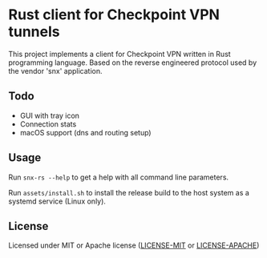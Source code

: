 # Rust client for Checkpoint VPN tunnels

This project implements a client for Checkpoint VPN written in Rust programming language.
Based on the reverse engineered protocol used by the vendor 'snx' application.

## Todo
 
* GUI with tray icon
* Connection stats
* macOS support (dns and routing setup)

## Usage

Run `snx-rs --help` to get a help with all command line parameters.

Run `assets/install.sh` to install the release build to the host system as a systemd service (Linux only).

## License

Licensed under MIT or Apache license ([LICENSE-MIT](https://opensource.org/licenses/MIT) or [LICENSE-APACHE](https://opensource.org/licenses/Apache-2.0))
